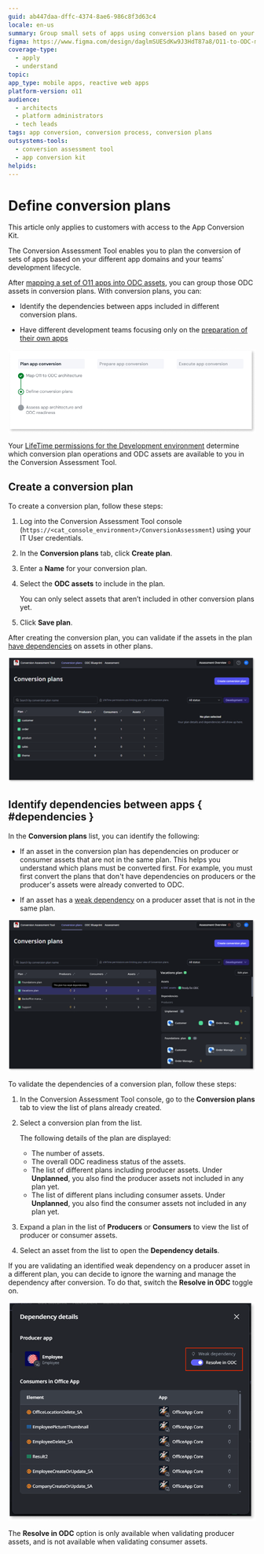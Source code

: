 ```yaml
---
guid: ab447daa-dffc-4374-8ae6-986c8f3d63c4
locale: en-us
summary: Group small sets of apps using conversion plans based on your different app domains.
figma: https://www.figma.com/design/daglmSUESdKw9J3HdT87a8/O11-to-ODC-migration?node-id=2655-1045
coverage-type:
  - apply
  - understand
topic: 
app_type: mobile apps, reactive web apps
platform-version: o11
audience:
  - architects
  - platform administrators
  - tech leads
tags: app conversion, conversion process, conversion plans
outsystems-tools:
  - conversion assessment tool
  - app conversion kit
helpids: 
---
```


# Define conversion plans

<div class="info" markdown="1">

This article only applies to customers with access to the App Conversion Kit.

</div>

The Conversion Assessment Tool enables you to plan the conversion of sets of apps based on your different app domains and your teams' development lifecycle.

After [mapping a set of O11 apps into ODC assets](plan-map-apps.md), you can group those ODC assets in conversion plans. With conversion plans, you can:

* Identify the dependencies between apps included in different conversion plans.

* Have different development teams focusing only on the [preparation of their own apps](../prepare/prep-intro.md)

![Diagram showing the Define conversion plans step in the conversion process.](images/prep-define-plans-diag.png "Define conversion plans")

<div class="info" markdown="1">

Your [LifeTime permissions for the Development environment](mat-permissions.md#plans) determine which conversion plan operations and ODC assets are available to you in the Conversion Assessment Tool.

</div>

## Create a conversion plan

To create a conversion plan, follow these steps:

1. Log into the Conversion Assessment Tool console (`https://<cat_console_environment>/ConversionAssessment`) using your IT User credentials.

1. In the **Conversion plans** tab, click **Create plan**.

1. Enter a **Name** for your conversion plan.

1. Select the **ODC assets** to include in the plan. 

    You can only select assets that aren’t included in other conversion plans yet.

1. Click **Save plan**.

After creating the conversion plan, you can validate if the assets in the plan [have dependencies](#dependencies) on assets in other plans.

![Conversion plan list in Conversion Assessment Tool.](images/migration-plan-list-at.png "Conversion plan list")

## Identify dependencies between apps { #dependencies }

In the **Conversion plans** list, you can identify the following:

* If an asset in the conversion plan has dependencies on producer or consumer assets that are not in the same plan. This helps you understand which plans must be converted first. For example, you must first convert the plans that don't have dependencies on producers or the producer's assets were already converted to ODC.

* If an asset has a [weak dependency](../../building-apps/reuse-and-refactor/strong-weak-dependencies.md#weak-dependencies) on a producer asset that is not in the same plan.

![Conversion plan details showing weak dependencies.](images/migration-plan-details-at.png "Conversion plan details")

To validate the dependencies of a conversion plan, follow these steps:

1. In the Conversion Assessment Tool console, go to the **Conversion plans** tab to view the list of plans already created.

1. Select a conversion plan from the list.

    The following details of the plan are displayed:

      * The number of assets.
      * The overall ODC readiness status of the assets.
      * The list of different plans including producer assets. Under **Unplanned**, you also find the producer assets not included in any plan yet.
      * The list of different plans including consumer assets. Under **Unplanned**, you also find the consumer assets not included in any plan yet.

1. Expand a plan in the list of **Producers** or **Consumers** to view the list of producer or consumer assets.

1. Select an asset from the list to open the **Dependency details**.

If you are validating an identified weak dependency on a producer asset in a different plan, you can decide to ignore the warning and manage the dependency after conversion. To do that, switch the **Resolve in ODC** toggle on.

![Dependency details with Resolve in ODC option.](images/migration-plan-dependency-details-at.png "Dependency details")

The **Resolve in ODC** option is only available when validating producer assets, and is not available when validating consumer assets.

